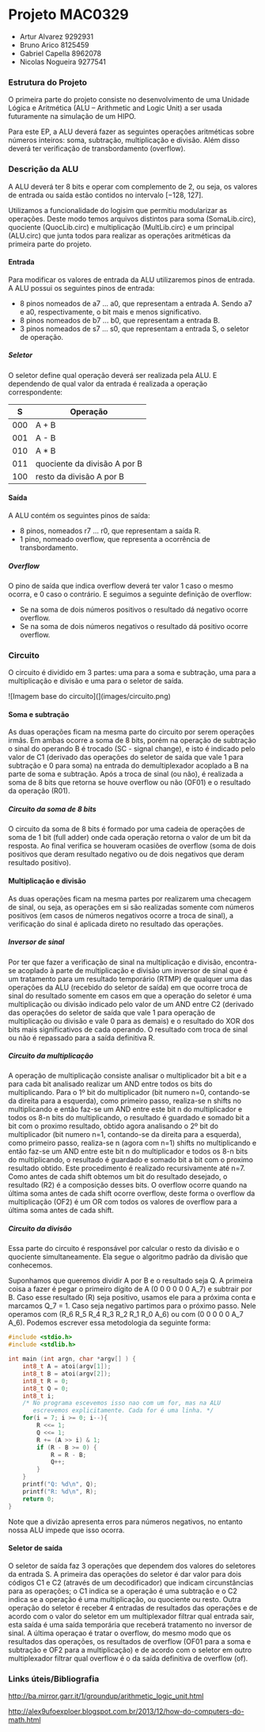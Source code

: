 # Projeto MAC0329

- Artur Alvarez		9292931
- Bruno Arico         8125459
- Gabriel Capella     8962078
- Nicolas Nogueira    9277541

### Estrutura do Projeto
O primeira parte do projeto consiste no desenvolvimento de uma Unidade Lógica e Aritmética (ALU – Arithmetic and Logic Unit) a ser usada futuramente na simulação de um HIPO.

Para este EP, a ALU deverá fazer as seguintes operações aritméticas sobre números inteiros: soma, subtração, multiplicação e divisão. Além disso deverá ter verificação de transbordamento (overflow).

### Descrição da ALU
A ALU deverá ter 8 bits e operar com complemento de 2, ou seja, os valores de entrada ou saída estão contidos no intervalo [−128, 127].

Utilizamos a funcionalidade do logisim que permitiu modularizar as operações. Deste modo temos arquivos distintos para soma (SomaLib.circ), quociente (QuocLib.circ) e multiplicação (MultLib.circ) e um principal (ALU.circ) que junta todos para realizar as operações aritméticas da primeira parte do projeto.

#### Entrada
Para modificar os valores de entrada da ALU utilizaremos pinos de entrada. A ALU possui os seguintes pinos de entrada:

- 8 pinos nomeados de a7 ... a0, que representam a entrada A. Sendo a7 e a0, respectivamente, o bit mais e menos significativo.
- 8 pinos nomeados de b7 ... b0, que representam a entrada B.
- 3 pinos nomeados de s7 ... s0, que representam a entrada S, o seletor de operação.

##### Seletor
O seletor define qual operação deverá ser realizada pela ALU. E dependendo de qual valor da entrada é realizada a operação correspondente:

 S |            Operação
---|-------------------------------
000|             A + B
001|             A - B
010|             A * B
011|  quociente da divisão A por B
100|   resto da divisão A por B

#### Saída
A ALU contém os seguintes pinos de saída:

- 8 pinos, nomeados r7 ... r0, que representam a saída R.
- 1 pino, nomeado overflow, que representa a ocorrência de transbordamento.

##### Overflow

O pino de saída que indica overflow deverá ter valor 1 caso o mesmo ocorra, e 0 caso o contrário. E seguimos a seguinte definição de overflow:

- Se na soma de dois números positivos o resultado dá negativo ocorre overflow.
- Se na soma de dois números negativos o resultado dá positivo ocorre overflow.

### Circuito
O circuito é dividido em 3 partes: uma para a soma e subtração, uma para a multiplicação e divisão e uma para o seletor de saída.

![Imagem base do circuito](](images/circuito.png)

#### Soma e subtração
As duas operações ficam na mesma parte do circuito por serem operações irmãs. Em ambas ocorre a soma de 8 bits, porém na operação de subtração o sinal do operando B é trocado (SC - signal change), e isto é indicado pelo valor de C1 (derivado das operações do seletor de saída que vale 1 para subtração e 0 para soma) na entrada do demultiplexador acoplado a B na parte de soma e subtração. Após a troca de sinal (ou não), é realizada a soma de 8 bits que retorna se houve overflow ou não (OF01) e o resultado da operação (R01).

##### Circuito da soma de 8 bits
O circuito da soma de 8 bits é formado por uma cadeia de operações de soma de 1 bit (full adder) onde cada operação retorna o valor de um bit da resposta. Ao final verifica se houveram ocasiões de overflow (soma de dois positivos que deram resultado negativo ou de dois negativos que deram resultado positivo).


#### Multiplicação e divisão
As duas operações ficam na mesma partes por realizarem uma checagem de sinal, ou seja, as operações em si são realizadas somente com números positivos (em casos de números negativos ocorre a troca de sinal), a verificação do sinal é aplicada direto no resultado das operações.

##### Inversor de sinal
Por ter que fazer a verificação de sinal na multiplicação e divisão, encontra-se acoplado à parte de multiplicação e divisão um inversor de sinal que é um tratamento para um resultado temporário (RTMP) de qualquer uma das operações da ALU (recebido do seletor de saída) em que ocorre troca de sinal do resultado somente em casos em que a operação do seletor é uma multiplicação ou divisão indicado pelo valor de um AND entre C2 (derivado das operações do seletor de saída que vale 1 para operação de multiplicação ou divisão e vale 0 para as demais) e o resultado do XOR dos bits mais significativos de cada operando. O resultado com troca de sinal ou não é repassado para a saída definitiva R.


##### Circuito da multiplicação
A operação de multiplicação consiste analisar o multiplicador bit a bit e a para cada bit analisado realizar um AND entre todos os bits do multiplicando.
Para o 1º bit do multiplicador (bit numero n=0, contando-se da direita para a esquerda), como primeiro passo, realiza-se n shifts no multiplicando e então faz-se um AND entre este bit n do multiplicador e todos os 8-n bits do multiplicando, o resultado é guardado e somado bit a bit com o proximo resultado, obtido  agora analisando o 2º bit do multiplicador (bit numero n=1, contando-se da direita para a esquerda), como primeiro passo, realiza-se n (agora com n=1) shifts no multiplicando e então faz-se um AND entre este bit n do multiplicador e todos os 8-n bits do multiplicando, o resultado é guardado e somado bit a bit com o proximo resultado obtido. Este procedimento é realizado recursivamente até n=7. Como antes de cada shift obtemos um bit do resultado desejado, o resultado (R2) é a composição desses bits. O overflow ocorre quando na última soma antes de cada shift ocorre overflow, deste forma o overflow da multiplicação (OF2) é um OR com todos os valores de overflow para a última soma antes de cada shift.

##### Circuito da divisão
Essa parte do circuito é responsável por calcular o resto da divisão e o quociente simultaneamente. Ela segue o algoritmo padrão da divisão que conhecemos.

Suponhamos que queremos dividir A por B e o resultado seja Q.  A primeira coisa a fazer é pegar o primeiro dígito de A (0 0 0 0 0 0 A_7) e subtrair por B. Caso esse resultado (R) seja positivo, usamos ele para a próxima conta e marcamos Q_7 = 1. Caso seja negativo partimos para o próximo passo. Nele operamos com (R_6 R_5 R_4 R_3 R_2 R_1 R_0 A_6) ou com (0 0 0 0 0 A_7 A_6). Podemos escrever essa metodologia da seguinte forma:

```c
#include <stdio.h>
#include <stdlib.h>

int main (int argn, char *argv[] ) {
    int8_t A = atoi(argv[1]);
    int8_t B = atoi(argv[2]);
    int8_t R = 0;
    int8_t Q = 0;
    int8_t i;
    /* No programa escevemos isso nao com um for, mas na ALU
       escrevemos explicitamente. Cada for é uma linha. */
    for(i = 7; i >= 0; i--){
        R <<= 1;
        Q <<= 1;
        R += (A >> i) & 1;
        if (R - B >= 0) {
            R = R - B;
            Q++;
        }
    }
    printf("Q: %d\n", Q);
    printf("R: %d\n", R);
    return 0;
}
```
Note que a divizão apresenta erros para números negativos, no entanto nossa ALU impede que isso ocorra.

#### Seletor de saída
O seletor de saída faz 3 operações que dependem dos valores do seletores da entrada S. A primeira das operações do seletor é dar valor para dois códigos C1 e C2 (através de um decodificador) que indicam circunstâncias para as operações; o C1 indica se a operação é uma subtração e o C2 indica se a operação é uma multiplicação, ou quociente ou resto. Outra operação do seletor é receber 4 entradas de resultados das operações e de acordo com o valor do seletor em um multiplexador filtrar qual entrada sair, esta saída é uma saída temporária que receberá tratamento no inversor de sinal. A última operaçao é tratar o overflow, do mesmo modo que os resultados das operações, os resultados de overflow (OF01 para a soma e subtração e OF2 para a multiplicação) e de acordo com o seletor em outro multiplexador filtrar qual overflow é o da saída definitiva de overflow (of).

### Links úteis/Bibliografia

http://ba.mirror.garr.it/1/groundup/arithmetic_logic_unit.html

http://alex9ufoexploer.blogspot.com.br/2013/12/how-do-computers-do-math.html
